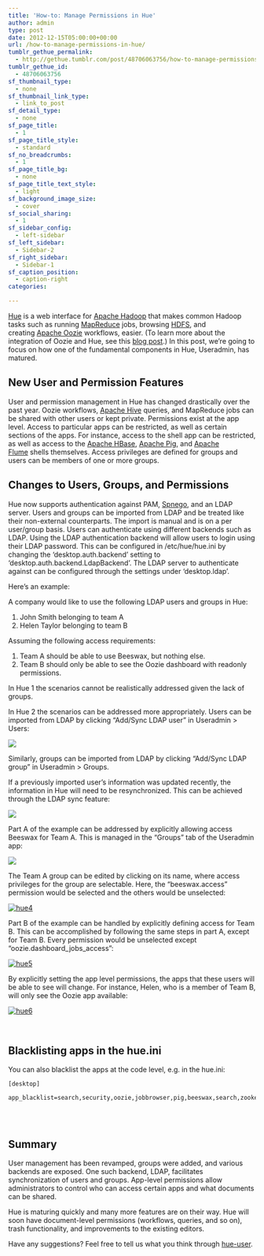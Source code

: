 ```yaml
---
title: 'How-to: Manage Permissions in Hue'
author: admin
type: post
date: 2012-12-15T05:00:00+00:00
url: /how-to-manage-permissions-in-hue/
tumblr_gethue_permalink:
  - http://gethue.tumblr.com/post/48706063756/how-to-manage-permissions-in-hue
tumblr_gethue_id:
  - 48706063756
sf_thumbnail_type:
  - none
sf_thumbnail_link_type:
  - link_to_post
sf_detail_type:
  - none
sf_page_title:
  - 1
sf_page_title_style:
  - standard
sf_no_breadcrumbs:
  - 1
sf_page_title_bg:
  - none
sf_page_title_text_style:
  - light
sf_background_image_size:
  - cover
sf_social_sharing:
  - 1
sf_sidebar_config:
  - left-sidebar
sf_left_sidebar:
  - Sidebar-2
sf_right_sidebar:
  - Sidebar-1
sf_caption_position:
  - caption-right
categories:

---
```

[Hue][1] is a web interface for [Apache Hadoop][2] that makes common Hadoop tasks such as running [MapReduce][3] jobs, browsing [HDFS][3], and creating [Apache Oozie][4] workflows, easier. (To learn more about the integration of Oozie and Hue, see this [blog post][5].) In this post, we’re going to focus on how one of the fundamental components in Hue, Useradmin, has matured.

## New User and Permission Features

User and permission management in Hue has changed drastically over the past year. Oozie workflows, [Apache Hive][6] queries, and MapReduce jobs can be shared with other users or kept private. Permissions exist at the app level. Access to particular apps can be restricted, as well as certain sections of the apps. For instance, access to the shell app can be restricted, as well as access to the [Apache HBase][7], [Apache Pig][8], and [Apache Flume][9] shells themselves. Access privileges are defined for groups and users can be members of one or more groups.

## Changes to Users, Groups, and Permissions

Hue now supports authentication against PAM, [Spnego][10], and an LDAP server. Users and groups can be imported from LDAP and be treated like their non-external counterparts. The import is manual and is on a per user/group basis. Users can authenticate using different backends such as LDAP. Using the LDAP authentication backend will allow users to login using their LDAP password. This can be configured in /etc/hue/hue.ini by changing the ‘desktop.auth.backend’ setting to ‘desktop.auth.backend.LdapBackend’. The LDAP server to authenticate against can be configured through the settings under ‘desktop.ldap’.

Here’s an example:

A company would like to use the following LDAP users and groups in Hue:

  1. John Smith belonging to team A
  2. Helen Taylor belonging to team B

Assuming the following access requirements:

  1. Team A should be able to use Beeswax, but nothing else.
  2. Team B should only be able to see the Oozie dashboard with readonly permissions.

In Hue 1 the scenarios cannot be realistically addressed given the lack of groups.

In Hue 2 the scenarios can be addressed more appropriately. Users can be imported from LDAP by clicking “Add/Sync LDAP user” in Useradmin > Users:

[<img class="aligncenter title=" src="http://www.cloudera.com/wp-content/uploads/2012/12/hue11.png"/>][11]

Similarly, groups can be imported from LDAP by clicking “Add/Sync LDAP group” in Useradmin > Groups.

If a previously imported user’s information was updated recently, the information in Hue will need to be resynchronized. This can be achieved through the LDAP sync feature:

[<img class="aligncenter title=" src="http://www.cloudera.com/wp-content/uploads/2012/12/hue21.png"/>][12]

Part A of the example can be addressed by explicitly allowing access Beeswax for Team A. This is managed in the “Groups” tab of the Useradmin app:

[<img class="aligncenter title=" src="http://www.cloudera.com/wp-content/uploads/2012/12/hue31.png"/>][13]

The Team A group can be edited by clicking on its name, where access privileges for the group are selectable. Here, the “beeswax.access” permission would be selected and the others would be unselected:

[<img title="hue4" src="http://www.cloudera.com/wp-content/uploads/2012/12/hue4.png"/>][14]

Part B of the example can be handled by explicitly defining access for Team B. This can be accomplished by following the same steps in part A, except for Team B. Every permission would be unselected except “oozie.dashboard_jobs_access”:

[<img title="hue5" src="http://www.cloudera.com/wp-content/uploads/2012/12/hue5.png"/>][15]

By explicitly setting the app level permissions, the apps that these users will be able to see will change. For instance, Helen, who is a member of Team B, will only see the Oozie app available:

[<img title="hue6" src="http://www.cloudera.com/wp-content/uploads/2012/12/hue6.png"/>][16]

&nbsp;

## Blacklisting apps in the hue.ini

You can also blacklist the apps at the code level, e.g. in the hue.ini:

<pre><code class="bash">[desktop]

app_blacklist=search,security,oozie,jobbrowser,pig,beeswax,search,zookeeper,impala,rdbms,spark,metastore,hbase,sqoop,jobsub

</code></pre>

&nbsp;

## Summary

User management has been revamped, groups were added, and various backends are exposed. One such backend, LDAP, facilitates synchronization of users and groups. App-level permissions allow administrators to control who can access certain apps and what documents can be shared.

Hue is maturing quickly and many more features are on their way. Hue will soon have document-level permissions (workflows, queries, and so on), trash functionality, and improvements to the existing editors.

Have any suggestions? Feel free to tell us what you think through [hue-user][17].

 [1]: http://cloudera.github.com/hue/
 [2]: http://hadoop.apache.com/
 [3]: http://hadoop.apache.org/
 [4]: http://oozie.apache.org/
 [5]: http://blog.cloudera.com/blog/2012/10/whats-new-in-cdh4-1-hue/
 [6]: http://hive.apache.org/
 [7]: http://hbase.apache.org/
 [8]: http://pig.apache.org/
 [9]: http://flume.apache.org/
 [10]: http://en.wikipedia.org/wiki/SPNEGO
 [11]: http://www.cloudera.com/wp-content/uploads/2012/12/hue11.png
 [12]: http://www.cloudera.com/wp-content/uploads/2012/12/hue21.png
 [13]: http://www.cloudera.com/wp-content/uploads/2012/12/hue31.png
 [14]: http://www.cloudera.com/wp-content/uploads/2012/12/hue4.png
 [15]: http://www.cloudera.com/wp-content/uploads/2012/12/hue5.png
 [16]: http://www.cloudera.com/wp-content/uploads/2012/12/hue6.png
 [17]: https://groups.google.com/a/cloudera.org/forum/?fromgroups#!forum/hue-user

